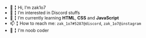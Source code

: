 - 👋 ╏ Hi, I’m zak1o7
- 👀 ╏ I’m interested in Discord stuffs
- 🌱 ╏ I’m currently learning **HTML**, **CSS** and **JavaScript**
- 📫 ╏ How to reach me: `zak_1o7#5287@discord`, `zak_1o7@instagram`
- 📢 ╏ I'm noob coder
